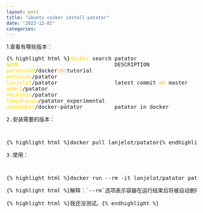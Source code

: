 ```yaml
---
layout: post
title: "ubuntu cocker install patator"
date: "2023-12-01"
categories: 
---
```

<p>1.查看有哪些版本：</p>
<pre style="margin-left:0px; margin-right:0px; text-align:start">
{% highlight html %}<span style="color:#ffd700">docker</span> search patator
<span style="color:#ffd700">NAME</span>                              DESCRIPTION               STARS     OFFICIAL   AUTOMATED
<span style="color:#ffd700">patator69</span>/docker<span style="color:#f5ab35">101</span>tutorial                                 <span style="color:#f5ab35">0</span>                    
<span style="color:#ffd700">metascan</span>/patator                                            <span style="color:#f5ab35">0</span>                    
<span style="color:#ffd700">lanjelot</span>/patator                  latest commit <span style="color:#f5ab35">on</span> master   <span style="color:#f5ab35">0</span>                    
<span style="color:#ffd700">gh0s7</span>/patator                                               <span style="color:#f5ab35">0</span>                    
<span style="color:#ffd700">m4ch1n3s</span>/patator                                            <span style="color:#f5ab35">0</span>                    
<span style="color:#ffd700">thepalesun</span>/patator_experimental                             <span style="color:#f5ab35">0</span>                    
<span style="color:#ffd700">shadowker</span>/docker-patator          patator in docker         <span style="color:#f5ab35">0</span>{% endhighlight %}
<p>2.安装需要的版本：</p>
<pre style="margin-left:0px; margin-right:0px; text-align:left">
{% highlight html %}docker pull lanjelot/patator{% endhighlight %}
<p>3.使用：</p>
<pre style="margin-left:0px; margin-right:0px; text-align:left">
{% highlight html %}docker run --rm -it lanjelot/patator patator ssh_login host=example.com user=FILE0 password=FILE1 0=users.txt 1=passwords.txt -x ignore:mesg=&#39;Authentication failed.&#39;{% endhighlight %}
<pre style="margin-left:0px; margin-right:0px; text-align:left">
{% highlight html %}解释：`--rm`选项表示容器在运行结束后将被自动删除，`-it`选项允许与容器进行交互。{% endhighlight %}
<p>{% highlight html %}我还没测试。{% endhighlight %}</p>
